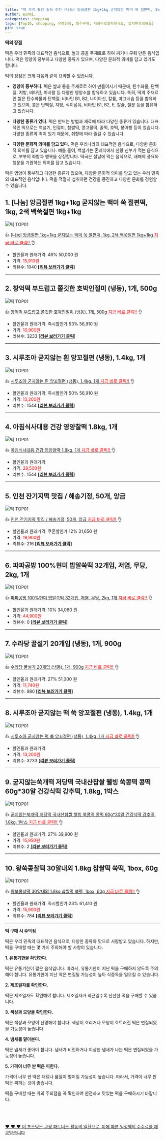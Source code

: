 ```yaml
---
title: "떡 가격 확인 필독 추천 [나눔] 앙금절편 1kg+1kg 굳지않는 백미 쑥 절편떡, 1kg, 2색 백쑥절편 1kg+1kg 비교 장점 구매가이드"
author: eunmi.
categories: shopping
tags: [Top10, shopping, 유행상품, 필수구매, 지금바로클릭하세요, 놓치면후회해요]
pin: true
---
```

**떡의 장점**

떡은 우리 민족의 대표적인 음식으로, 쌀과 콩을 주재료로 하여 찌거나 구워 만든 음식입니다. 떡은 영양이 풍부하고 다양한 종류가 있으며, 다양한 문화적 의미를 담고 있기도 합니다.

떡의 장점은 크게 다음과 같이 요약할 수 있습니다.

* **영양이 풍부하다.** 떡은 쌀과 콩을 주재료로 하여 만들어지기 때문에, 탄수화물, 단백질, 지방, 비타민, 미네랄 등 다양한 영양소를 함유하고 있습니다. 특히, 떡의 주재료인 쌀은 탄수화물과 단백질, 비타민 B1, B2, 나이아신, 칼륨, 마그네슘 등을 함유하고 있으며, 콩은 단백질, 지방, 식이섬유, 비타민 B1, B2, E, 칼슘, 철분 등을 함유하고 있습니다.

* **다양한 종류가 있다.** 떡은 만드는 방법과 재료에 따라 다양한 종류가 있습니다. 대표적인 떡으로는 백설기, 인절미, 찹쌀떡, 콩고물떡, 꿀떡, 호떡, 붕어빵 등이 있습니다. 다양한 종류의 떡이 있기 때문에, 취향에 따라 즐길 수 있습니다.

* **다양한 문화적 의미를 담고 있다.** 떡은 우리나라의 대표적인 음식으로, 다양한 문화적 의미를 담고 있습니다. 예를 들어, 백설기는 혼례식에서 신랑 신부가 먹는 음식으로, 부부의 화합과 행복을 상징합니다. 떡국은 설날에 먹는 음식으로, 새해의 풍요와 행운을 기원하는 의미를 담고 있습니다.

떡은 영양이 풍부하고 다양한 종류가 있으며, 다양한 문화적 의미를 담고 있는 우리 민족의 대표적인 음식입니다. 떡을 적절히 섭취하면 건강을 증진하고 다양한 문화를 경험할 수 있습니다.

   

## 1. [나눔] 앙금절편 1kg+1kg 굳지않는 백미 쑥 절편떡, 1kg, 2색 백쑥절편 1kg+1kg

![떡 TOP01](https://thumbnail10.coupangcdn.com/thumbnails/remote/230x230ex/image/vendor_inventory/a409/b8113ae80ca1138398e32ca57f9879eeaf038d50758565f8a934fb2d6b8b.jpg)


👍 [[나눔] 앙금절편 1kg+1kg 굳지않는 백미 쑥 절편떡, 1kg, 2색 백쑥절편 1kg+1kg <font color=red> 지금 바로 클릭!! </font> ](https://link.coupang.com/re/AFFSDP?lptag=AF3617701&subid=GithubCoopas&pageKey=7456257245&traceid=V0-153&itemId=19423683238&vendorItemId=70264048526) 👌 


- 할인율과 원래가격: 46%  50,000   원
- 가격: <span style='color:red'>15,910원</span>
- 리뷰수: 1040  [**[리뷰 보러가기 클릭]**](https://link.coupang.com/re/AFFSDP?lptag=AF3617701&subid=GithubCoopas&pageKey=7456257245&traceid=V0-153&itemId=19423683238&vendorItemId=70264048526)

---


   

## 2. 창억떡 부드럽고 쫄깃한 호박인절미 (냉동), 1개, 500g

![떡 TOP01](https://thumbnail7.coupangcdn.com/thumbnails/remote/230x230ex/image/retail/images/2376168466461847-c7d0e8ca-97f3-40e2-8c84-05a9a497968e.jpg)


👍 [창억떡 부드럽고 쫄깃한 호박인절미 (냉동), 1개, 500g <font color=red> 지금 바로 클릭!! </font> ](https://link.coupang.com/re/AFFSDP?lptag=AF3617701&subid=GithubCoopas&pageKey=6912084767&traceid=V0-153&itemId=16661441250&vendorItemId=83845094164) 👌 


- 할인율과 원래가격: 즉시할인가 53%  56,910   원
- 가격: <span style='color:red'>10,900원</span>
- 리뷰수: 3233  [**[리뷰 보러가기 클릭]**](https://link.coupang.com/re/AFFSDP?lptag=AF3617701&subid=GithubCoopas&pageKey=6912084767&traceid=V0-153&itemId=16661441250&vendorItemId=83845094164)

---


   

## 3. 시루조아 굳지않는 흰 앙꼬절편 (냉동), 1.4kg, 1개

![떡 TOP01](https://thumbnail6.coupangcdn.com/thumbnails/remote/230x230ex/image/retail/images/6520778785531071-f8fc9737-f8d6-4eef-8080-6747b99438cb.jpg)


👍 [시루조아 굳지않는 흰 앙꼬절편 (냉동), 1.4kg, 1개 <font color=red> 지금 바로 클릭!! </font> ](https://link.coupang.com/re/AFFSDP?lptag=AF3617701&subid=GithubCoopas&pageKey=5930058127&traceid=V0-153&itemId=10534803498&vendorItemId=77816348238) 👌 


- 할인율과 원래가격: 즉시할인가 50%  56,910   원
- 가격: <span style='color:red'>13,200원</span>
- 리뷰수: 1544  [**[리뷰 보러가기 클릭]**](https://link.coupang.com/re/AFFSDP?lptag=AF3617701&subid=GithubCoopas&pageKey=5930058127&traceid=V0-153&itemId=10534803498&vendorItemId=77816348238)

---


   

## 4. 아침식사대용 건강 영양찰떡 1.8kg, 1개

![떡 TOP01](https://thumbnail7.coupangcdn.com/thumbnails/remote/230x230ex/image/vendor_inventory/4a7e/75b1e1f465bb7ff3da4ce4ea79f1d926f70291198180d3e8db2c98f7f9e2.jpeg)


👍 [아침식사대용 건강 영양찰떡 1.8kg, 1개 <font color=red> 지금 바로 클릭!! </font> ](https://link.coupang.com/re/AFFSDP?lptag=AF3617701&subid=GithubCoopas&pageKey=5888062239&traceid=V0-153&itemId=10346018517&vendorItemId=77628212192) 👌 


- 할인율과 원래가격: 
- 가격: <span style='color:red'>28,500원</span>
- 리뷰수: 1544  [**[리뷰 보러가기 클릭]**](https://link.coupang.com/re/AFFSDP?lptag=AF3617701&subid=GithubCoopas&pageKey=5888062239&traceid=V0-153&itemId=10346018517&vendorItemId=77628212192)

---


   

## 5. 인천 잔기지떡 맛집 / 해송기정, 50개, 앙금

![떡 TOP01](https://thumbnail6.coupangcdn.com/thumbnails/remote/230x230ex/image/vendor_inventory/ac0c/0b75828b4e02e18300dc35896697c9dad08659508ab65d0dd761c2b95728.jpg)


👍 [인천 잔기지떡 맛집 / 해송기정, 50개, 앙금 <font color=red> 지금 바로 클릭!! </font> ](https://link.coupang.com/re/AFFSDP?lptag=AF3617701&subid=GithubCoopas&pageKey=7425923926&traceid=V0-153&itemId=19275498024&vendorItemId=86386200357) 👌 


- 할인율과 원래가격: 쿠폰할인가 12%  31,650   원
- 가격: <span style='color:red'>19,900원</span>
- 리뷰수: 216  [**[리뷰 보러가기 클릭]**](https://link.coupang.com/re/AFFSDP?lptag=AF3617701&subid=GithubCoopas&pageKey=7425923926&traceid=V0-153&itemId=19275498024&vendorItemId=86386200357)

---


   

## 6. 파파공방 100%현미 밥알쑥떡 32개입, 저염, 무당, 2kg, 1개

![떡 TOP01](https://thumbnail7.coupangcdn.com/thumbnails/remote/230x230ex/image/vendor_inventory/5ac1/90cf9f4de36688b0dc025c2522fd58ac154210538d0209fefb650747bd28.jpg)


👍 [파파공방 100%현미 밥알쑥떡 32개입, 저염, 무당, 2kg, 1개 <font color=red> 지금 바로 클릭!! </font> ](https://link.coupang.com/re/AFFSDP?lptag=AF3617701&subid=GithubCoopas&pageKey=6787223774&traceid=V0-153&itemId=15980183422&vendorItemId=76742172454) 👌 


- 할인율과 원래가격: 10%  34,060   원
- 가격: <span style='color:red'>44,900원</span>
- 리뷰수: 0  [**[리뷰 보러가기 클릭]**](https://link.coupang.com/re/AFFSDP?lptag=AF3617701&subid=GithubCoopas&pageKey=6787223774&traceid=V0-153&itemId=15980183422&vendorItemId=76742172454)

---


   

## 7. 수라당 꿀설기 20개입 (냉동), 1개, 900g

![떡 TOP01](https://thumbnail8.coupangcdn.com/thumbnails/remote/230x230ex/image/retail/images/990204955316705-7ae474cd-636e-4c29-9a04-5d524b5ff4c8.jpg)


👍 [수라당 꿀설기 20개입 (냉동), 1개, 900g <font color=red> 지금 바로 클릭!! </font> ](https://link.coupang.com/re/AFFSDP?lptag=AF3617701&subid=GithubCoopas&pageKey=6851142866&traceid=V0-153&itemId=16321356684&vendorItemId=83513443486) 👌 


- 할인율과 원래가격: 27%  51,000   원
- 가격: <span style='color:red'>11,740원</span>
- 리뷰수: 980  [**[리뷰 보러가기 클릭]**](https://link.coupang.com/re/AFFSDP?lptag=AF3617701&subid=GithubCoopas&pageKey=6851142866&traceid=V0-153&itemId=16321356684&vendorItemId=83513443486)

---


   

## 8. 시루조아 굳지않는 떡 쑥 앙꼬절편 (냉동), 1.4kg, 1개

![떡 TOP01](https://thumbnail6.coupangcdn.com/thumbnails/remote/230x230ex/image/retail/images/5903916910134590-af60eae7-122b-48e0-b3f2-7716ffbdf26d.jpg)


👍 [시루조아 굳지않는 떡 쑥 앙꼬절편 (냉동), 1.4kg, 1개 <font color=red> 지금 바로 클릭!! </font> ](https://link.coupang.com/re/AFFSDP?lptag=AF3617701&subid=GithubCoopas&pageKey=6511333006&traceid=V0-153&itemId=14383382934&vendorItemId=77604375339) 👌 


- 할인율과 원래가격: 
- 가격: <span style='color:red'>13,200원</span>
- 리뷰수: 3233  [**[리뷰 보러가기 클릭]**](https://link.coupang.com/re/AFFSDP?lptag=AF3617701&subid=GithubCoopas&pageKey=6511333006&traceid=V0-153&itemId=14383382934&vendorItemId=77604375339)

---


   

## 9. 굳지않는쑥개떡 저당떡 국내산찹쌀 웰빙 쑥콩떡 콩떡 60g*30알 건강식떡 강추떡, 1.8kg, 1박스

![떡 TOP01](https://thumbnail6.coupangcdn.com/thumbnails/remote/230x230ex/image/vendor_inventory/c6a2/3b7810ec4a486660cd6702c46b4b67f2dbece7762fcb984e75a405af80ea.jpg)


👍 [굳지않는쑥개떡 저당떡 국내산찹쌀 웰빙 쑥콩떡 콩떡 60g*30알 건강식떡 강추떡, 1.8kg, 1박스 <font color=red> 지금 바로 클릭!! </font> ](https://link.coupang.com/re/AFFSDP?lptag=AF3617701&subid=GithubCoopas&pageKey=6882350860&traceid=V0-153&itemId=17957243031&vendorItemId=83913618497) 👌 


- 할인율과 원래가격: 27%  39,900   원
- 가격: <span style='color:red'>15,950원</span>
- 리뷰수: 2  [**[리뷰 보러가기 클릭]**](https://link.coupang.com/re/AFFSDP?lptag=AF3617701&subid=GithubCoopas&pageKey=6882350860&traceid=V0-153&itemId=17957243031&vendorItemId=83913618497)

---


   

## 10. 왕쑥콩찰떡 30알내외 1.8kg 찹쌀떡 쑥떡, 1box, 60g

![떡 TOP01](https://thumbnail8.coupangcdn.com/thumbnails/remote/230x230ex/image/vendor_inventory/images/2017/02/02/10/7/bd92119e-ad05-4a70-8342-6eea5867d0c0.jpg)


👍 [왕쑥콩찰떡 30알내외 1.8kg 찹쌀떡 쑥떡, 1box, 60g <font color=red> 지금 바로 클릭!! </font> ](https://link.coupang.com/re/AFFSDP?lptag=AF3617701&subid=GithubCoopas&pageKey=6842057162&traceid=V0-153&itemId=16273005397&vendorItemId=3090800927) 👌 


- 할인율과 원래가격: 즉시할인가 23%  61,410   원
- 가격: <span style='color:red'>15,900원</span>
- 리뷰수: 784  [**[리뷰 보러가기 클릭]**](https://link.coupang.com/re/AFFSDP?lptag=AF3617701&subid=GithubCoopas&pageKey=6842057162&traceid=V0-153&itemId=16273005397&vendorItemId=3090800927)

---
**떡 구매 시 주의점**

떡은 우리 민족의 대표적인 음식으로, 다양한 종류와 맛으로 사랑받고 있습니다. 하지만, 떡을 구매할 때는 몇 가지 주의해야 할 사항이 있습니다.

**1. 유통기한을 확인한다.**

떡은 유통기한이 짧은 음식입니다. 따라서, 유통기한이 지난 떡을 구매하지 않도록 주의해야 합니다. 유통기한이 지난 떡은 변질될 가능성이 높아 식중독을 일으킬 수 있습니다.

**2. 제조일자를 확인한다.**

떡은 제조일자도 확인해야 합니다. 제조일자가 최근일수록 신선한 떡을 구매할 수 있습니다.

**3. 색상과 모양을 확인한다.**

떡은 색상과 모양이 선명해야 합니다. 색상이 흐리거나 모양이 흐트러진 떡은 변질되었을 가능성이 높습니다.

**4. 냄새를 맡아본다.**

떡은 냄새가 좋아야 합니다. 냄새가 비릿하거나 이상한 냄새가 나는 떡은 변질되었을 가능성이 높습니다.

**5. 가격이 너무 싼 떡은 피한다.**

가격이 너무 싼 떡은 재료나 품질이 떨어질 가능성이 높습니다. 따라서, 가격이 너무 싼 떡은 피하는 것이 좋습니다.

떡을 구매할 때는 위의 주의점을 꼭 확인하여 안전하고 맛있는 떡을 구매하시기 바랍니다.<br><br><br><br><br> [ ❤ ❤ ❤ 이 포스팅은 쿠팡 파트너스 활동의 일환으로, 이에 따른 일정액의 수수료를 제공받습니다](https://link.coupang.com/a/bcEFyh)